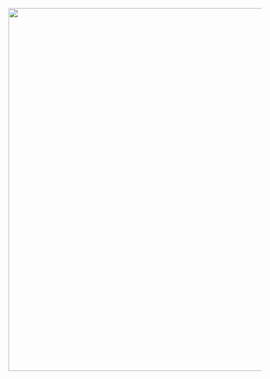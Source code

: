 

<p align="center">
 <img src="https://github.com/user-attachments/assets/d856696b-a288-4015-b733-b0efb7e59973" width="720px" />
</p>



